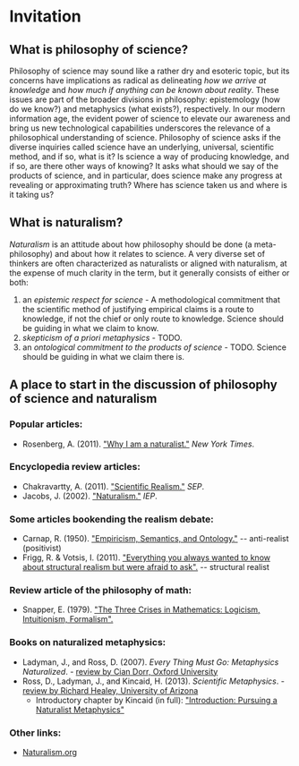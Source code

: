 Invitation
================================================================================


What is philosophy of science?
--------------------------------------------------------------------------------

Philosophy of science may sound like a rather dry and esoteric topic,
but its concerns have implications as radical as delineating
*how we arrive at knowledge* and
*how much if anything can be known about reality*.
These issues are part of the broader divisions in philosophy:
epistemology (how do we know?) and metaphysics (what exists?), respectively.
In our modern information age,
the evident power of science to elevate our awareness and bring us new
technological capabilities
underscores the relevance of a philosophical understanding of science.
Philosophy of science asks if the diverse inquiries called science
have an underlying, universal, scientific method, and if so, what is it?
Is science a way of producing knowledge, and if so, are there other
ways of knowing?
It asks what should we say of the products of science,
and in particular, does science make any progress at revealing or approximating
truth?
Where has science taken us and where is it taking us?


What is naturalism?
--------------------------------------------------------------------------------

*Naturalism* is an attitude about how philosophy should be done (a meta-philosophy)
and about how it relates to science.
A very diverse set of thinkers are often characterized as naturalists or aligned
with naturalism, at the expense of much clarity in the term, but it generally
consists of either or both:

1.  an *epistemic respect for science* - A methodological commitment that
    the scientific method of justifying empirical claims is a route to knowledge,
    if not the chief or only route to knowledge.
    Science should be guiding in what we claim to know.
2.  *skepticism of a priori metaphysics* -
    TODO.
3.  an *ontological commitment to the products of science* - 
    TODO.
    Science should be guiding in what we claim there is.


A place to start in the discussion of philosophy of science and naturalism
--------------------------------------------------------------------------------

### Popular articles:

-   Rosenberg, A. (2011). ["Why I am a naturalist."](http://opinionator.blogs.nytimes.com/2011/09/17/why-i-am-a-naturalist/) *New York Times*.


### Encyclopedia review articles:

-   Chakravartty, A. (2011). ["Scientific Realism."](http://plato.stanford.edu/entries/scientific-realism/) *SEP*.
-   Jacobs, J. (2002). ["Naturalism."](http://www.iep.utm.edu/naturali/) *IEP*.


### Some articles bookending the realism debate:

-   Carnap, R. (1950). ["Empiricism, Semantics, and Ontology."](docs/1950.Carnap.Empiricism-Semantics-Ontology.pdf) -- anti-realist (positivist)
-   Frigg, R. & Votsis, I. (2011). ["Everything you always wanted to know about structural realism but were afraid to ask".](docs/2011.Frigg-Votsis.Everything-you-always-wanted-to-know-about-structural-realism-but-were-afraid-to-ask.pdf) -- structural realist


### Review article of the philosophy of math:

-   Snapper, E. (1979). ["The Three Crises in Mathematics: Logicism, Intuitionism, Formalism".](docs/1979.Snapper.three-crises-in-mathematics.pdf)


### Books on naturalized metaphysics:

-   Ladyman, J., and  Ross, D. (2007). *Every Thing Must Go: Metaphysics Naturalized*. - [review by Cian Dorr, Oxford University](https://ndpr.nd.edu/news/24377-every-thing-must-go-metaphysics-naturalized/)
-   Ross, D., Ladyman, J., and Kincaid, H. (2013). *Scientific Metaphysics*. - [review by Richard Healey, University of Arizona](http://ndpr.nd.edu/news/41185-scientific-metaphysics/)
    - Introductory chapter by Kincaid (in full): ["Introduction: Pursuing a Naturalist Metaphysics"](https://www.academia.edu/6778507/Introduction_Pursuing_a_Naturalist_Metaphysics_1)
    

### Other links:

-   [Naturalism.org](http://www.naturalism.org/)


